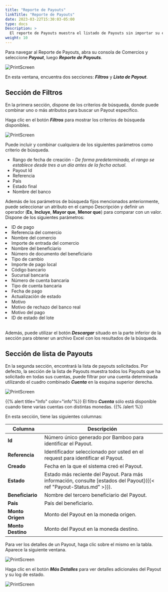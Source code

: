 ```yaml
---
title: "Reporte de Payouts"
linkTitle: "Reporte de Payouts"
date: 2023-03-22T15:30:03-05:00
type: docs
Description: >
  El reporte de Payouts muestra el listado de Payouts sin importar su estado y le permite buscar por alguno en particular.
weight: 10
---
```


Para navegar al Reporte de Payouts, abra su consola de Comercios y seleccione ***Payout***, luego ***Reporte de Payouts***.

![PrintScreen](/assets/Payouts/Payouts5_es.png)

En esta ventana, encuentra dos secciones: _**Filtros**_ y _**Lista de Payout**_.

## Sección de Filtros
En la primera sección, dispone de los criterios de búsqueda, donde puede combinar uno o más atributos para buscar un Payout específico. 

Haga clic en el botón _**Filtros**_ para mostrar los criterios de búsqueda disponibles.

![PrintScreen](/assets/Payouts/Payouts11_es.png)

Puede incluir y combinar cualquiera de los siguientes parámetros como criterio de búsqueda.

* Rango de fecha de creación - _De forma predeterminada, el rango se establece desde tres a un día antes de la fecha actual_.
* Payout Id
* Referencia
* País
* Estado final
* Nombre del banco

Además de los parámetros de búsqueda fijos mencionados anteriormente, puede seleccionar un atributo en el campo Descripción y definir un operador (**Es**, **Incluye**, **Mayor que**, **Menor que**) para comparar con un valor. Dispone de los siguientes parámetros:

<div id="columns">
     <li>ID de pago</li>
     <li>Referencia del comercio</li>
     <li>Nombre del comercio</li>
     <li>Importe de entrada del comercio</li>
     <li>Nombre del beneficiario</li>
     <li>Número de documento del beneficiario</li>
     <li>Tipo de cambio</li>
     <li>Importe de pago local</li>
     <li>Código bancario</li>
     <li>Sucursal bancaria</li>
     <li>Número de cuenta bancaria</li>
     <li>Tipo de cuenta bancaria</li>
     <li>Fecha de pago</li>
     <li>Actualización de estado</li>
     <li>Motivo</li>
     <li>Motivo de rechazo del banco real</li>
     <li>Motivo del pago</li>
     <li>ID de estado del lote</li>
</div>
<br>

Además, puede utilizar el botón _**Descargar**_ situado en la parte inferior de la sección para obtener un archivo Excel con los resultados de la búsqueda.

## Sección de lista de Payouts
En la segunda sección, encontrará la lista de payouts solicitados. Por defecto, la sección de la lista de Payouts muestra todos los Payouts que ha solicitado en todas sus cuentas, puede filtrar por una cuenta determinada utilizando el cuadro combinado _**Cuenta**_ en la esquina superior derecha. 

![PrintScreen](/assets/Payouts/Payouts21_es.png)

{{% alert title="Info" color="info"%}}
El filtro _**Cuenta**_ sólo está disponible cuando tiene varias cuentas con distintas monedas.
{{% /alert %}}

En esta sección, tiene las siguientes columnas:

| Columna | Descripción |
|---|---|
| **Id** | Número único generado por Bamboo para identificar el Payout. |
| **Referencia** | Identificador seleccionado por usted en el request para identificar el Payout. |
| **Creado** | Fecha en la que el sistema creó el Payout. |
| **Estado** | Estado más reciente del Payout. Para más información, consulte [estados del Payout]({{< ref "Payout-Status.md" >}}). |
| **Beneficiario** | Nombre del tercero beneficiario del Payout. |
| **País** | País del beneficiario. |
| **Monto Origen** | Monto del Payout en la moneda origen. |
| **Monto Destino** | Monto del Payout en la moneda destino. |

Para ver los detalles de un Payout, haga clic sobre el mismo en la tabla. Aparece la siguiente ventana.

![PrintScreen](/assets/Payouts/Payouts6_es.png)

Haga clic en el botón _**Más Detalles**_ para ver detalles adicionales del Payout y su log de estado.

![PrintScreen](/assets/Payouts/Payouts7_es.png)